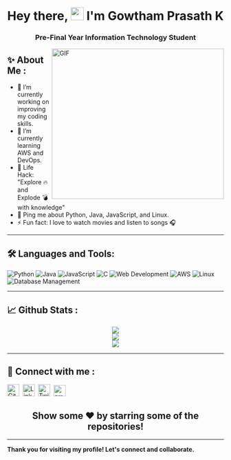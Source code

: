 <h1 align="center">Hey there, <img width="30px" src="https://media.tenor.com/images/3b388fe03da271d2674faf85eb7c3fcd/tenor.gif" />  I'm Gowtham Prasath K</h1>
<h3 align="center">Pre-Final Year Information Technology Student</h3>

<img align="right" alt="GIF" width="400" height="350" src="https://camo.githubusercontent.com/2309797487e5e969659a3b545c96151807b04120a9cc2985f632ec94ba00c9f3/68747470733a2f2f6d656469612e67697068792e636f6d2f6d656469612f53576f536b4e36447854737a71494b4571762f67697068792e676966" />

## ✨ About Me :
- 🔭 I’m currently working on improving my coding skills.
- 🌱 I’m currently learning AWS and DevOps.
- 🎯 Life Hack: "Explore 🔥 and Explode 💣 with knowledge"
- 💬 Ping me about Python, Java, JavaScript, and Linux.
- ⚡ Fun fact: I love to watch movies and listen to songs 🎧

---

## 🛠 Languages and Tools:

![Python](https://img.shields.io/badge/-Python-3776AB?style=for-the-badge&logo=python&logoColor=white)
![Java](https://img.shields.io/badge/-Java-007396?style=for-the-badge&logo=java&logoColor=white)
![JavaScript](https://img.shields.io/badge/-JavaScript-F7DF1E?style=for-the-badge&logo=javascript&logoColor=black)
![C](https://img.shields.io/badge/-C-A8B9CC?style=for-the-badge&logo=c&logoColor=white)
![Web Development](https://img.shields.io/badge/-Web%20Development-4DB33D?style=for-the-badge&logo=html5&logoColor=white)
![AWS](https://img.shields.io/badge/-AWS-232F3E?style=for-the-badge&logo=amazon-aws&logoColor=white)
![Linux](https://img.shields.io/badge/-Linux-FCC624?style=for-the-badge&logo=linux&logoColor=black)
![Database Management](https://img.shields.io/badge/-Database%20Management-4DB33D?style=for-the-badge&logo=database&logoColor=white)

---

## 📈 Github Stats :

<div align="center">
    <a href="https://github.com/gowthamprasath14">
      <img align="center" src="https://github-readme-stats.vercel.app/api?username=gowthamprasath14&show_icons=true&include_all_commits=true&count_private=true&line_height=40&theme=radical" />
    </a>
</div>

<div align="center">
    <a href="https://github.com/gowthamprasath14">
      <img align="center" src="https://github-readme-streak-stats.herokuapp.com/?user=gowthamprasath14&theme=radical" />
    </a>
</div>

<div align="center">
    <a href="https://github.com/gowthamprasath14">
      <img align="center" src="https://github-readme-stats.vercel.app/api/top-langs/?username=gowthamprasath14&layout=compact&theme=radical" />
    </a>
</div>

---

## 📲 Connect with me :
<p align="left">
  <a href="https://github.com/gowthamprasath14"><img alt="GitHub" title="GitHub" height="28" width="28" src="https://raw.githubusercontent.com/peterthehan/peterthehan/master/assets/github.svg"></a>&nbsp;
  <a href="https://www.linkedin.com/in/your-profile"><img alt="LinkedIn" title="LinkedIn" height="28" width="28" src="https://raw.githubusercontent.com/peterthehan/peterthehan/master/assets/linkedin.svg"></a>&nbsp;
  <a href="https://twitter.com/your-username"><img alt="Twitter" title="Twitter" height="28" width="28" src="https://raw.githubusercontent.com/peterthehan/peterthehan/master/assets/twitter.svg"></a>&nbsp;
  <a href="mailto:gowthamprasath.it22@bitsathy.ac.in"><img alt="gmail" title="gmail" height="26" width="28" src="https://upload.wikimedia.org/wikipedia/commons/thumb/7/7e/Gmail_icon_%282020%29.svg/512px-Gmail_icon_%282020%29.svg.png"></a>&nbsp;
</p>

<h2 align="center">Show some ❤️ by starring some of the repositories!</h2>

---

**Thank you for visiting my profile! Let's connect and collaborate.**
